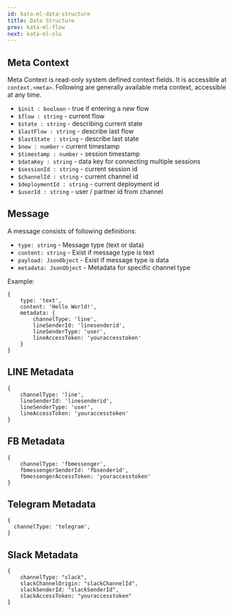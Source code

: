 ```yaml
---
id: kata-ml-data-structure
title: Data Structure
prev: kata-ml-flow
next: kata-ml-nlu
---
```


## Meta Context

Meta Context is read-only system defined context fields. It is accessible at `context.<meta>`. Following are generally available meta context, accessible at any time.

- `$init : boolean` - true if entering a new flow
- `$flow : string` - current flow
- `$state : string` - describing current state
- `$lastFlow : string` - describe last flow
- `$lastState : string` - describe last state
- `$now : number` - current timestamp
- `$timestamp : number` - session timestamp
- `$dataKey : string` - data key for connecting multiple sessions
- `$sessionId : string` - current session id
- `$channelId : string` - current channel id
- `$deploymentId : string` - current deployment id
- `$userId : string` - user / partner id from channel

## Message

A message consists of following definitions:

- `type: string` - Message type (text or data)
- `content: string` - Exist if message type is text
- `payload: JsonObject` - Exist if message type is data
- `metadata: JsonObject` - Metadata for specific channel type

Example:

```
{
    type: 'text',
    content: 'Hello World!',
    metadata: {
        channelType: 'line',
        lineSenderId: 'linesenderid',
        lineSenderType: 'user',
        lineAccessToken: 'youraccesstoken'
    }
}
```

## LINE Metadata

```
{
    channelType: 'line',
    lineSenderId: 'linesenderid',
    lineSenderType: 'user',
    lineAccessToken: 'youraccesstoken'
}
```

## FB Metadata

```
{
    channelType: 'fbmessenger',
    fbmessengerSenderId: 'fbsenderid',
    fbmessengerAccessToken: 'youraccesstoken'
}
```

## Telegram Metadata

```
{
  channelType: 'telegram',
}
```

## Slack Metadata

```
{
    channelType: "slack",
    slackChannelOrigin: "slackChannelId",
    slackSenderId: "slackSenderId",
    slackAccessToken: "youraccesstoken"
}
```
